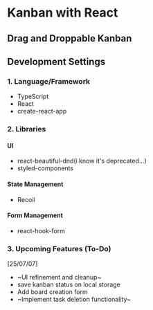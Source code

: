 # Kanban with React
## Drag and Droppable Kanban

## Development Settings
### 1. Language/Framework
- TypeScript
- React
- create-react-app
### 2. Libraries
#### UI
- react-beautiful-dnd(i know it's deprecated...)
- styled-components
#### State Management
- Recoil
#### Form Management
- react-hook-form
### 3. Upcoming Features (To-Do)
[25/07/07]
- ~UI refinement and cleanup~
- save kanban status on local storage
- Add board creation form  
- ~Implement task deletion functionality~
